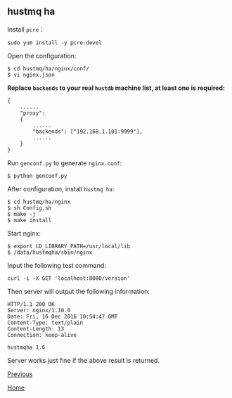 hustmq ha
--

Install `pcre`：

    sudo yum install -y pcre-devel

Open the configuration:  

    $ cd hustmq/ha/nginx/conf/
    $ vi nginx.json

**Replace `backends` to your real `hustdb` machine list, at least one is required:**

    {
        ......
        "proxy":
        {
            ......
            "backends": ["192.168.1.101:9999"],
            ......
        }
    }

Run `genconf.py` to generate `nginx.conf`:

    $ python genconf.py

After configuration, install `hustmq ha`:

    $ cd hustmq/ha/nginx
    $ sh Config.sh
    $ make -j
    $ make install

Start nginx:

    $ export LD_LIBRARY_PATH=/usr/local/lib
    $ /data/hustmqha/sbin/nginx

Input the following test command:

    curl -i -X GET 'localhost:8080/version'

Then server will output the following information:

    HTTP/1.1 200 OK
    Server: nginx/1.10.0
    Date: Fri, 16 Dec 2016 10:54:47 GMT
    Content-Type: text/plain
    Content-Length: 13
    Connection: keep-alive

    hustmqha 1.6

Server works just fine if the above result is returned.

[Previous](index.md)

[Home](../index.md)